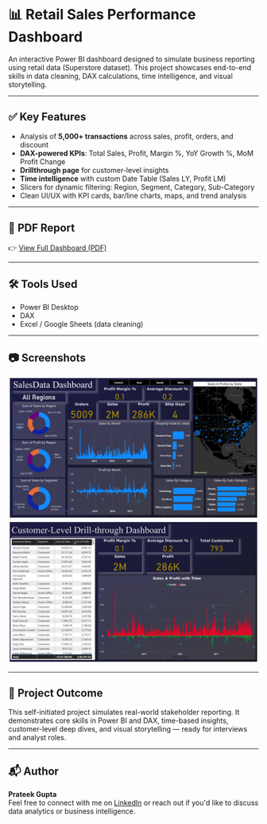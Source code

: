 # 📊 Retail Sales Performance Dashboard

An interactive Power BI dashboard designed to simulate business reporting using retail data (Superstore dataset). This project showcases end-to-end skills in data cleaning, DAX calculations, time intelligence, and visual storytelling.

---

## ✅ Key Features

- Analysis of **5,000+ transactions** across sales, profit, orders, and discount
- **DAX-powered KPIs**: Total Sales, Profit, Margin %, YoY Growth %, MoM Profit Change
- **Drillthrough page** for customer-level insights
- **Time intelligence** with custom Date Table (Sales LY, Profit LM)
- Slicers for dynamic filtering: Region, Segment, Category, Sub-Category
- Clean UI/UX with KPI cards, bar/line charts, maps, and trend analysis

---

## 📄 PDF Report

👉 [View Full Dashboard (PDF)](Retail_Sales_Analysis_PowerBI.pdf)

---

## 🛠️ Tools Used

- Power BI Desktop
- DAX
- Excel / Google Sheets (data cleaning)

---

## 📷 Screenshots


![Main Dashboard](SalesData_Dashboard_pg1.png)  
![Drillthrough Page](SalesData_Dashboard_pg2.png)

---

## 🎯 Project Outcome

This self-initiated project simulates real-world stakeholder reporting. It demonstrates core skills in Power BI and DAX, time-based insights, customer-level deep dives, and visual storytelling — ready for interviews and analyst roles.

---

## 📬 Author

**Prateek Gupta**  
Feel free to connect with me on [LinkedIn](https://www.linkedin.com/in/prateek001/) or reach out if you'd like to discuss data analytics or business intelligence.
